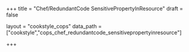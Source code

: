 +++
title = "Chef/RedundantCode SensitivePropertyInResource"
draft = false

layout = "cookstyle_cops"
data_path = ["cookstyle","cops_chef_redundantcode_sensitivepropertyinresource"]

+++

<!-- The content of this page is automatically generated from the
cops_chef_redundantcode_sensitivepropertyinresource.yml file in github.com/chef/cookstyle/blob/master/docs-chef-io/data/cookstyle/. -->

